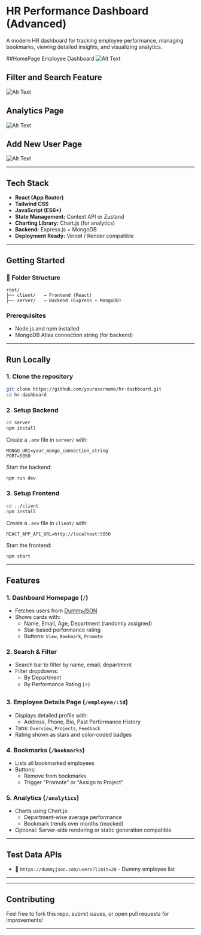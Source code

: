 
#  HR Performance Dashboard (Advanced)

A modern HR dashboard for tracking employee performance, managing bookmarks, viewing detailed insights, and visualizing analytics.

##HomePage Employee Dashboard
![Alt Text](https://res.cloudinary.com/dslnaz9zx/image/upload/v1750796527/Screenshot_2025-06-25_at_1.45.24_AM_w6uwru.png)

## Filter and Search Feature
![Alt Text]([image_url](https://res.cloudinary.com/dslnaz9zx/image/upload/v1750796528/Screenshot_2025-06-25_at_1.46.07_AM_p6fgwy.png))

## Analytics Page
![Alt Text]([image_url](https://res.cloudinary.com/dslnaz9zx/image/upload/v1750796527/Screenshot_2025-06-25_at_1.45.31_AM_jqnkw7.png))

## Add New User Page
![Alt Text]([image_url](https://res.cloudinary.com/dslnaz9zx/image/upload/v1750796528/Screenshot_2025-06-25_at_1.46.16_AM_lxnnb2.png))


---

##  Tech Stack

-  **React (App Router)**
-  **Tailwind CSS**
-  **JavaScript (ES6+)**
-  **State Management:** Context API or Zustand
-  **Charting Library:** Chart.js (for analytics)
-  **Backend:** Express.js + MongoDB
-  **Deployment Ready:** Vercel / Render compatible

---

##  Getting Started

### 📁 Folder Structure

```
root/
├── client/   → Frontend (React)
├── server/   → Backend (Express + MongoDB)
```

###  Prerequisites

- Node.js and npm installed
- MongoDB Atlas connection string (for backend)

---

## Run Locally

### 1. Clone the repository

```bash
git clone https://github.com/yourusername/hr-dashboard.git
cd hr-dashboard
```

### 2. Setup Backend

```bash
cd server
npm install
```

Create a `.env` file in `server/` with:

```
MONGO_URI=your_mongo_connection_string
PORT=5050
```

Start the backend:

```bash
npm run dev
```

### 3. Setup Frontend

```bash
cd ../client
npm install
```

Create a `.env` file in `client/` with:

```
REACT_APP_API_URL=http://localhost:5050
```

Start the frontend:

```bash
npm start
```

---

##  Features

### 1.  Dashboard Homepage (`/`)

- Fetches users from [DummyJSON](https://dummyjson.com/users?limit=20)
- Shows cards with:
  - Name, Email, Age, Department (randomly assigned)
  - Star-based performance rating
  - Buttons: `View`, `Bookmark`, `Promote`

### 2.  Search & Filter

- Search bar to filter by name, email, department
- Filter dropdowns:
  - By Department
  - By Performance Rating (⭐)

### 3.  Employee Details Page (`/employee/:id`)

- Displays detailed profile with:
  - Address, Phone, Bio, Past Performance History
- Tabs: `Overview`, `Projects`, `Feedback`
- Rating shown as stars and color-coded badges

### 4.  Bookmarks (`/bookmarks`)

- Lists all bookmarked employees
- Buttons:
  - Remove from bookmarks
  - Trigger "Promote" or "Assign to Project"

### 5.  Analytics (`/analytics`)

- Charts using Chart.js:
  - Department-wise average performance
  - Bookmark trends over months (mocked)
- Optional: Server-side rendering or static generation compatible

---

##  Test Data APIs

- 🔗 `https://dummyjson.com/users?limit=20` - Dummy employee list

---


---

##  Contributing

Feel free to fork this repo, submit issues, or open pull requests for improvements!

---


